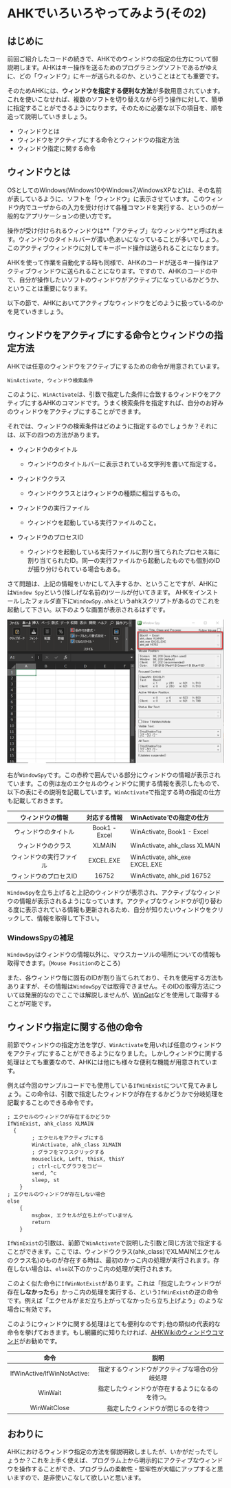 <link href="../css/nk.css" rel="stylesheet"></link>

# AHKでいろいろやってみよう(その2)

## はじめに

前回ご紹介したコードの続きで、AHKでのウィンドウの指定の仕方について御説明します。AHKはキー操作を送るためのプログラミングソフトであるがゆえに、どの「ウィンドウ」にキーが送られるのか、ということはとても重要です。

そのためAHKには、**ウィンドウを指定する便利な方法**が多数用意されています。これを使いこなせれば、複数のソフトを切り替えながら行う操作に対して、簡単に指定することができるようになります。そのために必要な以下の項目を、順を追って説明していきましょう。

* ウィンドウとは
* ウィンドウをアクティブにする命令とウィンドウの指定方法
* ウィンドウ指定に関する命令

## ウィンドウとは

OSとしてのWindows(Windows10やWindows7,WindowsXPなど)は、その名前が表しているように、ソフトを「ウィンドウ」に表示させています。このウィンドウ内でユーザからの入力を受け付けて各種コマンドを実行する、というのが一般的なアプリケーションの使い方です。

操作が受け付けられるウィンドウは**「アクティブ」なウィンドウ**と呼ばれます。ウィンドウのタイトルバーが濃い色あいになっていることが多いでしょう。このアクティブウィンドウに対してキーボード操作は送られることになります。

AHKを使って作業を自動化する時も同様で、AHKのコードが送るキー操作はアクティブウィンドウに送られることになります。ですので、AHKのコードの中で、自分が操作したいソフトのウィンドウがアクティブになっているかどうか、ということは重要になります。

以下の節で、AHKにおいてアクティブなウィンドウをどのように扱っているのかを見ていきましょう。

## ウィンドウをアクティブにする命令とウィンドウの指定方法

AHKでは任意のウィンドウをアクティブにするための命令が用意されています。

```
WinActivate, ウィンドウ検索条件
```

このように、`WinActivate`は、引数で指定した条件に合致するウィンドウをアクティブにするAHKのコマンドです。うまく検索条件を指定すれば、自分のお好みのウィンドウをアクティブにすることができます。

それでは、ウィンドウの検索条件はどのように指定するのでしょうか？それには、以下の四つの方法があります。

* ウィンドウのタイトル       
	
	* ウィンドウのタイトルバーに表示されている文字列を書いて指定する。

* ウィンドウクラス

	* ウィンドウクラスとはウィンドウの種類に相当するもの。

* ウィンドウの実行ファイル

	* ウィンドウを起動している実行ファイルのこと。

* ウィンドウのプロセスID

	* ウィンドウを起動している実行ファイルに割り当てられたプロセス毎に割り当てられたID。同一の実行ファイルから起動したものでも個別のIDが振り分けられている場合もある。

さて問題は、上記の情報をいかにして入手するか、ということですが、AHKには`Window Spy`という(怪しげな名前の)ツールが付いてきます。
AHKをインストールしたフォルダ直下に`WindowSpy.ahk`というahkスクリプトがあるのでこれを起動して下さい。以下のような画面が表示されるはずです。

![WindowSpyの説明](./png/windowSpy.png)

右が`WindowSpy`です。この赤枠で囲んでいる部分にウィンドウの情報が表示されています。この例は左のエクセルのウィンドウに関する情報を表示したもので、以下の表にその説明を記載しています。`WinActivate`で指定する時の指定の仕方も記載しておきます。

|ウィンドウの情報|対応する情報|WinActivateでの指定の仕方|
|:--------------:|:----------:|:------------------------|
|ウィンドウのタイトル|Book1 - Excel|WinActivate, Book1 - Excel|
|ウィンドウのクラス|XLMAIN|WinActivate, ahk_class XLMAIN|
|ウィンドウの実行ファイル|EXCEL.EXE|WinActivate, ahk_exe EXCEL.EXE|
|ウィンドウのプロセスID|16752|WinActivate, ahk_pid 16752|

`WindowSpy`を立ち上げると上記のウィンドウが表示され、アクティブなウィンドウの情報が表示されるようになっています。アクティブなウィンドウが切り替わる度に表示されている情報も更新されるため、自分が知りたいウィンドウをクリックして、情報を取得して下さい。

### WindowsSpyの補足

`WindowSpy`はウィンドウの情報以外に、マウスカーソルの場所についての情報も取得できます。(`Mouse Position`のところ)

また、各ウィンドウ毎に固有のIDが割り当てられており、それを使用する方法もありますが、その情報は`WindowSpy`では取得できません。そのIDの取得方法については発展的なのでここでは解説しませんが、[WinGet](http://ahkwiki.net/WinGet)などを使用して取得することが可能です。

## ウィンドウ指定に関する他の命令

前節でウィンドウの指定方法を学び、`WinActivate`を用いれば任意のウィンドウをアクティブにすることができるようになりました。しかしウィンドウに関する処理はとても重要なので、AHKには他にも様々な便利な機能が用意されています。

例えば今回のサンプルコードでも使用している`IfWinExist`について見てみましょう。この命令は、引数で指定したウィンドウが存在するかどうかで分岐処理を記載することのできる命令です。
  
```
; エクセルのウィンドウが存在するかどうか
IfWinExist, ahk_class XLMAIN
  {
		; エクセルをアクティブにする
		WinActivate, ahk_class XLMAIN
		; グラフをマウスクリックする
		mouseclick, Left, thisX, thisY
		; ctrl-cしてグラフをコピー
		send, ^c
		sleep, st
	}
; エクセルのウィンドウが存在しない場合
else
	{ 
		msgbox, エクセルが立ち上がっていません
		return
	}
```

`IfWinExist`の引数は、前節で`WinActivate`で説明した引数と同じ方法で指定することができます。ここでは、ウィンドウクラス(ahk_class)でXLMAIN(エクセルのクラス名)のものが存在する時は、最初のかっこ内の処理が実行されます。存在しない場合は、`else`以下のかっこ内の処理が実行されます。

このよく似た命令に`IfWinNotExist`があります。これは「指定したウィンドウが存在**しなかったら**」かっこ内の処理を実行する、という`IfWinExist`の逆の命令です。例えば「エクセルがまだ立ち上がってなかったら立ち上げよう」のような場合に有効です。

このようにウィンドウに関する処理はとても便利なのですj.他の類似の代表的な命令を挙げておきます。もし網羅的に知りたければ、[AHKWikiのウィンドウコマンド](http://ahkwiki.net/Commands_Category#window)がお勧めです。

|命令             |説明           |
|:---------------:|:-------------:|
|IfWinActive/IfWinNotActive:|指定するウィンドウがアクティブな場合の分岐処理|
|WinWait          |指定したウィンドウが存在するようになるのを待つ。|
|WinWaitClose     |指定したウィンドウが閉じるのを待つ|

## おわりに

AHKにおけるウィンドウ指定の方法を御説明致しましたが、いかがだったでしょうか？これを上手く使えば、プログラム上から明示的にアクティブなウィンドウを操作することができ、プログラムの柔軟性・堅牢性が大幅にアップすると思いますので、是非使いこなして欲しいと思います。

